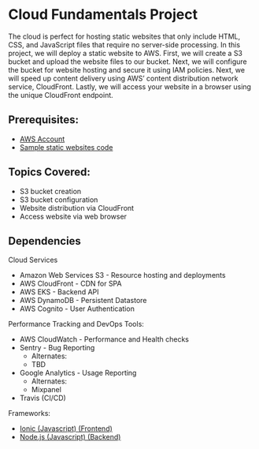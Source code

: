 # Cloud Fundamentals Project
The cloud is perfect for hosting static websites that only include HTML, CSS, and JavaScript files that require no server-side processing. In this project, we will deploy a static website to AWS. First, we will create a S3 bucket and upload the website files to our bucket. Next, we will configure the bucket for website hosting and secure it using IAM policies. Next, we will speed up content delivery using AWS’ content distribution network service, CloudFront. Lastly, we will access your website in a browser using the unique CloudFront endpoint.

## Prerequisites:
* [AWS Account](https://aws.amazon.com/)
* [Sample static websites code](https://github.com/nalbert9/Cloud_Computing/tree/master/P1_Deploy_Website_AWS/Website)

## Topics Covered:
* S3 bucket creation
* S3 bucket configuration
* Website distribution via CloudFront
* Access website via web browser

## Dependencies
Cloud Services
* Amazon Web Services S3 - Resource hosting and deployments
* AWS CloudFront - CDN for SPA
* AWS EKS - Backend API
* AWS DynamoDB - Persistent Datastore
* AWS Cognito - User Authentication

Performance Tracking and DevOps Tools:
* AWS CloudWatch - Performance and Health checks
* Sentry - Bug Reporting
  * Alternates:
  * TBD
* Google Analytics - Usage Reporting
  * Alternates:
  * Mixpanel
* Travis (CI/CD)

Frameworks:
* [Ionic (Javascript) (Frontend)](https://ionicframework.com/)
* [Node.js (Javascript) (Backend)](https://nodejs.org/en/)
